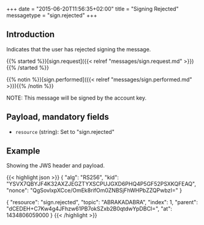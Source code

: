 +++
date = "2015-06-20T11:56:35+02:00"
title = "Signing Rejected"
messagetype = "sign.rejected"
+++

## Introduction

Indicates that the user has rejected signing the message.

{{% started %}}[sign.request]({{< relref "messages/sign.request.md" >}}){{% /started %}}

{{% notin %}}[sign.performed]({{< relref "messages/sign.performed.md" >}}){{% /notin %}}

NOTE: This message will be signed by the account key.

## Payload, mandatory fields

* `resource` (string): Set to "sign.rejected"

## Example

Showing the JWS header and payload.

{{< highlight json >}}
{
  "alg": "RS256",
  "kid": "YSVX7QBYJF4K32AXZJEGZTYXSCPUJGXD6PHQ4P5GF52PSXKQFEAQ",
  "nonce": "QgSovlxpXCce/OmEk8rifOm0ZNBSjFhWHPbZZQPwbzI="
}

{
  "resource": "sign.rejected",
  "topic": "ABRAKADABRA",
  "index": 1,
  "parent": "dCEDEH+C7Kw4g4JFhzw61PB7okSZxb2B0qtdwYpDBCI=",
  "at": 1434806059000
}
{{< /highlight >}}
